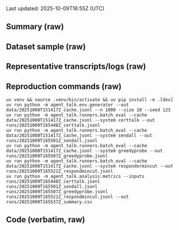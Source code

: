 Last updated: 2025-10-09T16:55Z (UTC)

## Summary (raw)
<include path="runs/20251009T165537Z_summary.csv" lang="text" block="code"/>

## Dataset sample (raw)
<include path="data/20251008T151417Z_cache.jsonl" lang="json" head="3" block="code"/>

## Representative transcripts/logs (raw)
<include path="runs/20251009T165448Z_certtalk.jsonl" jsonl_match="seed=123" block="code"/>
<include path="runs/20251009T165448Z_certtalk.jsonl" jsonl_match="seed=126" block="code"/>
<include path="runs/20251009T165521Z_respondmincut.jsonl" jsonl_match="seed=131" block="code"/>

## Reproduction commands (raw)
```
uv venv && source .venv/bin/activate && uv pip install -e .[dev]
uv run python -m agent_talk.env.generator --out data/20251008T151417Z_cache.jsonl --n 1000 --size 10 --seed 123
uv run python -m agent_talk.runners.batch_eval --cache data/20251008T151417Z_cache.jsonl --system certtalk --out runs/20251009T165448Z_certtalk.jsonl
uv run python -m agent_talk.runners.batch_eval --cache data/20251008T151417Z_cache.jsonl --system sendall --out runs/20251009T165501Z_sendall.jsonl
uv run python -m agent_talk.runners.batch_eval --cache data/20251008T151417Z_cache.jsonl --system greedyprobe --out runs/20251009T165507Z_greedyprobe.jsonl
uv run python -m agent_talk.runners.batch_eval --cache data/20251008T151417Z_cache.jsonl --system respondermincut --out runs/20251009T165521Z_respondmincut.jsonl
uv run python -m agent_talk.analysis.metrics --inputs runs/20251009T165448Z_certtalk.jsonl runs/20251009T165501Z_sendall.jsonl runs/20251009T165507Z_greedyprobe.jsonl runs/20251009T165521Z_respondmincut.jsonl --out runs/20251009T165537Z_summary.csv
```

## Code (verbatim, raw)
<include path="agent_talk/core/crc16.py" lang="python" block="code"/>
<include path="agent_talk/core/coords.py" lang="python" block="code"/>
<include path="agent_talk/core/rle.py" lang="python" block="code"/>
<include path="agent_talk/core/messages.py" lang="python" block="code"/>
<include path="agent_talk/core/protocol.py" lang="python" block="code"/>
<include path="agent_talk/env/grid.py" lang="python" block="code"/>
<include path="agent_talk/oracle/flow.py" lang="python" block="code"/>
<include path="agent_talk/oracle/oracle.py" lang="python" block="code"/>
<include path="agent_talk/agents/fsm_base.py" lang="python" block="code"/>
<include path="agent_talk/agents/agent_a.py" lang="python" block="code"/>
<include path="agent_talk/agents/agent_b.py" lang="python" block="code"/>
<include path="agent_talk/agents/responder_mincut.py" lang="python" block="code"/>
<include path="agent_talk/runners/simulate.py" lang="python" block="code"/>
<include path="agent_talk/runners/batch_eval.py" lang="python" block="code"/>
